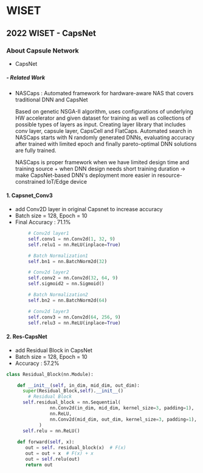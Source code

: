 # WISET
## 2022 WISET - CapsNet

### About Capsule Network
- CapsNet
##### - Related Work
- NASCaps : Automated framework for hardware-aware NAS that covers traditional DNN and CapsNet
  
   Based on genetic NSGA-II algorithm, uses configurations of underlying HW accelerator and given dataset for training as well as collections of possible types of layers as input. Creating layer library that includes conv layer, capsule layer, CapsCell and FlatCaps. Automated search in NASCaps starts with N randomly generated DNNs, evaluating accuracy after trained with limited epoch and finally pareto-optimal DNN solutions are fully trained.

  NASCaps is proper framework when we have limited design time and training source + when DNN design needs short training duration -> make CapsNet-based DNN's deployment more easier in resource-constrained IoT/Edge device

#### 1. Capsnet_Conv3
- add Conv2D layer in original Capsnet to increase accuracy
- Batch size = 128, Epoch = 10
- Final Accuracy : 71.1%

```python
        # Conv2d layer1
        self.conv1 = nn.Conv2d(1, 32, 9)
        self.relu1 = nn.ReLU(inplace=True)

        # Batch Normalization1
        self.bn1 = nn.BatchNorm2d(32)

        # Conv2d layer2
        self.conv2 = nn.Conv2d(32, 64, 9)
        self.sigmoid2 = nn.Sigmoid()

        # Batch Normalization2
        self.bn2 = nn.BatchNorm2d(64)

        # Conv2d layer3
        self.conv3 = nn.Conv2d(64, 256, 9)
        self.relu3 = nn.ReLU(inplace=True)
```

#### 2. Res-CapsNet
- add Residual Block in CapsNet
- Batch size = 128, Epoch = 10
- Accuracy : 57.2%

```python
class Residual_Block(nn.Module):

    def __init__(self, in_dim, mid_dim, out_dim):
      super(Residual_Block,self).__init__()
        # Residual Block
      self.residual_block = nn.Sequential(
                nn.Conv2d(in_dim, mid_dim, kernel_size=3, padding=1),
                nn.ReLU,
                nn.Conv2d(mid_dim, out_dim, kernel_size=3, padding=1),
            )            
      self.relu = nn.ReLU()
                  
    def forward(self, x):
       out = self. residual_block(x)  # F(x)
       out = out + x  # F(x) + x
       out = self.relu(out)
       return out
```

